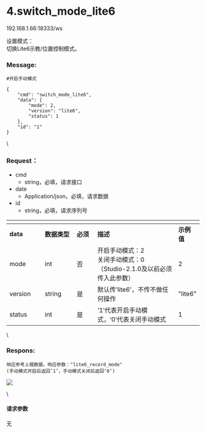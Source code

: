 # 4.switch\_mode\_lite6

192.168.1.66:18333/ws

设置模式：\
切换Lite6示教/位置控制模式。

### Message: <a href="#message" id="message"></a>

```1c
#开启手动模式

{
    "cmd": "switch_mode_lite6",
    "data": {
        "mode": 2,
        "version": "lite6",
        "status": 1
    },
    "id": "1"
}
```

\


### Request： <a href="#request" id="request"></a>

* cmd
  * string，必填，请求接口
* date
  * Application/json，必填，请求数据
* id
  * string，必填，请求序列号

<table data-header-hidden><thead><tr><th width="102"></th><th width="97"></th><th width="65"></th><th width="343"></th><th></th></tr></thead><tbody><tr><td><strong>data</strong></td><td><strong>数据类型</strong></td><td><strong>必须</strong></td><td><strong>描述</strong></td><td><strong>示例值</strong></td></tr><tr><td>mode</td><td>int</td><td>否</td><td>开启手动模式：2<br>关闭手动模式：0<br>（Studio-2.1.0及以前必须传入此参数）</td><td>2</td></tr><tr><td>version</td><td>string</td><td>是</td><td>默认传’lite6’，不传不做任何操作</td><td>"lite6"</td></tr><tr><td>status</td><td>int</td><td>是</td><td>‘1’代表开启手动模式，‘0’代表关闭手动模式</td><td>1</td></tr></tbody></table>

\


### Respons: <a href="#respons" id="respons"></a>

```gcode
响应参考上报数据，响应参数："lite6_record_mode"
(手动模式开启后返回’1’，手动模式关闭后返回‘0’)
```

![](https://apifox.com/api/v1/projects/2908304/resources/390034/image-preview?onlineShareType=shareDoc\&locale=zh-CN)

\


#### 请求参数

无
